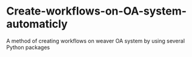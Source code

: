 # Create-workflows-on-OA-system-automaticly
A method of creating workflows on weaver OA system by using several Python packages
